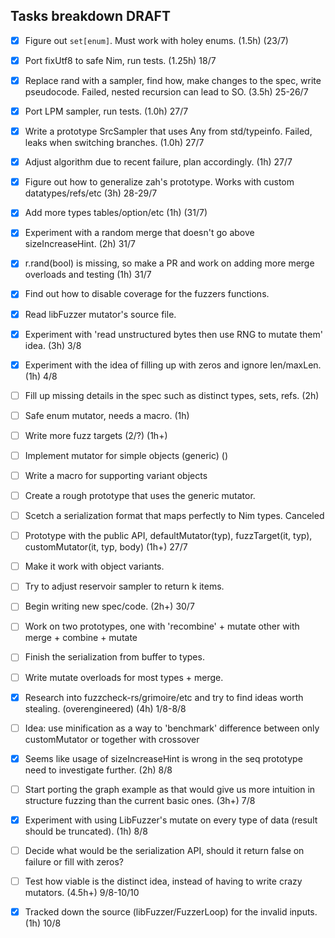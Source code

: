 Tasks breakdown DRAFT
---------------------

- [X] Figure out `set[enum]`. Must work with holey enums. (1.5h) (23/7)
- [X] Port fixUtf8 to safe Nim, run tests. (1.25h) 18/7
- [X] Replace rand with a sampler, find how, make changes to the spec, write pseudocode. Failed, nested recursion can lead to SO. (3.5h) 25-26/7
- [X] Port LPM sampler, run tests. (1.0h) 27/7
- [X] Write a prototype SrcSampler that uses Any from std/typeinfo. Failed, leaks when switching branches. (1.0h) 27/7
- [X] Adjust algorithm due to recent failure, plan accordingly. (1h) 27/7
- [X] Figure out how to generalize zah's prototype. Works with custom datatypes/refs/etc (3h) 28-29/7
- [X] Add more types tables/option/etc (1h) (31/7)
- [X] Experiment with a random merge that doesn't go above sizeIncreaseHint. (2h) 31/7
- [X] r.rand(bool) is missing, so make a PR and work on adding more merge overloads and testing (1h) 31/7
- [X] Find out how to disable coverage for the fuzzers functions.
- [X] Read libFuzzer mutator's source file.
- [X] Experiment with 'read unstructured bytes then use RNG to mutate them' idea. (3h) 3/8
- [X] Experiment with the idea of filling up with zeros and ignore len/maxLen. (1h) 4/8

- [ ] Fill up missing details in the spec such as distinct types, sets, refs. (2h)
- [ ] Safe enum mutator, needs a macro. (1h)
- [ ] Write more fuzz targets (2/?) (1h+)
- [ ] Implement mutator for simple objects (generic) ()
- [ ] Write a macro for supporting variant objects
- [ ] Create a rough prototype that uses the generic mutator.
- [ ] Scetch a serialization format that maps perfectly to Nim types. Canceled
- [ ] Prototype with the public API, defaultMutator(typ), fuzzTarget(it, typ), customMutator(it, typ, body) (1h+) 27/7
- [ ] Make it work with object variants.
- [ ] Try to adjust reservoir sampler to return k items.
- [ ] Begin writing new spec/code. (2h+) 30/7
- [ ] Work on two prototypes, one with 'recombine' + mutate other with merge + combine + mutate
- [ ] Finish the serialization from buffer to types.
- [ ] Write mutate overloads for most types + merge.
- [X] Research into fuzzcheck-rs/grimoire/etc and try to find ideas worth stealing. (overengineered) (4h) 1/8-8/8
- [ ] Idea: use minification as a way to 'benchmark' difference between only customMutator or together with crossover
- [X] Seems like usage of sizeIncreaseHint is wrong in the seq prototype need to investigate further. (2h) 8/8
- [ ] Start porting the graph example as that would give us more intuition in structure fuzzing than the current basic ones. (3h+) 7/8
- [X] Experiment with using LibFuzzer's mutate on every type of data (result should be truncated). (1h) 8/8
- [ ] Decide what would be the serialization API, should it return false on failure or fill with zeros?
- [ ] Test how viable is the distinct idea, instead of having to write crazy mutators. (4.5h+) 9/8-10/10
- [X] Tracked down the source (libFuzzer/FuzzerLoop) for the invalid inputs. (1h) 10/8
